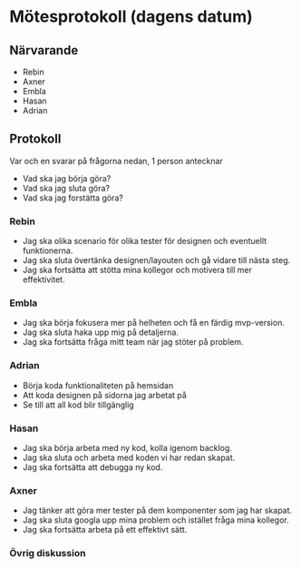 # Mötesprotokoll (dagens datum)

## Närvarande

- Rebin
- Axner
- Embla
- Hasan
- Adrian

## Protokoll

Var och en svarar på frågorna nedan, 1 person antecknar

- Vad ska jag börja göra?
- Vad ska jag sluta göra?
- Vad ska jag forstätta göra?

### Rebin

- Jag ska olika scenario för olika tester för designen och eventuellt funktionerna.
- Jag ska sluta övertänka designen/layouten och gå vidare till nästa steg.
- Jag ska fortsätta att stötta mina kollegor och motivera till mer effektivitet.

### Embla

- Jag ska börja fokusera mer på helheten och få en färdig mvp-version.
- Jag ska sluta haka upp mig på detaljerna.
- Jag ska fortsätta fråga mitt team när jag stöter på problem.

### Adrian

- Börja koda funktionaliteten på hemsidan
- Att koda designen på sidorna jag arbetat på
- Se till att all kod blir tillgänglig

### Hasan

- Jag ska börja arbeta med ny kod, kolla igenom backlog.
- Jag ska sluta och arbeta med koden vi har redan skapat.
- Jag ska fortsätta att debugga ny kod.

### Axner

- Jag tänker att göra mer tester på dem komponenter som jag har skapat.
- Jag ska sluta googla upp mina problem och istället fråga mina kollegor.
- Jag ska fortsätta arbeta på ett effektivt sätt.

### Övrig diskussion

